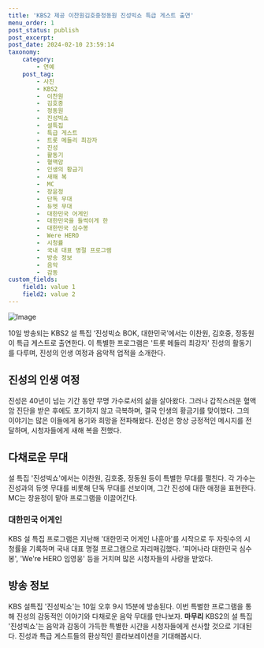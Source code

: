 ```yaml
---
title: 'KBS2 제공 이찬원김호중정동원 진성빅쇼 특급 게스트 출연'
menu_order: 1
post_status: publish
post_excerpt: 
post_date: 2024-02-10 23:59:14
taxonomy:
    category:
        - 연예
    post_tag:
        - 사진
        - KBS2
        -  이찬원
        -  김호중
        -  정동원
        -  진성빅쇼
        -  설특집
        -  특급 게스트
        -  트롯 메들리 최강자
        -  진성
        -  활동기
        -  혈액암
        -  인생의 황금기
        -  새해 복
        -  MC
        -  장윤정
        -  단독 무대
        -  듀엣 무대
        -  대한민국 어게인
        -  대한민국을 들썩이게 한
        -  대한민국 심수봉
        -  Were HERO
        -  시청률
        -  국내 대표 명절 프로그램
        -  방송 정보
        -  음악
        -  감동
custom_fields:
    field1: value 1
    field2: value 2
---
```


![Image](https://mimgnews.pstatic.net/image/241/2024/02/10/0003329192_001_20240210105901664.png?type=w540)

10일 방송되는 KBS2 설 특집 ‘진성빅쇼 BOK, 대한민국’에서는 이찬원, 김호중, 정동원이 특급 게스트로 출연한다. 이 특별한 프로그램은 '트롯 메들리 최강자' 진성의 활동기를 다루며, 진성의 인생 여정과 음악적 업적을 소개한다.
## 진성의 인생 여정
진성은 40년이 넘는 기간 동안 무명 가수로서의 삶을 살아왔다. 그러나 갑작스러운 혈액암 진단을 받은 후에도 포기하지 않고 극복하며, 결국 인생의 황금기를 맞이했다. 그의 이야기는 많은 이들에게 용기와 희망을 전파해왔다. 진성은 항상 긍정적인 메시지를 전달하며, 시청자들에게 새해 복을 전했다.
## 다채로운 무대
설 특집 '진성빅쇼'에서는 이찬원, 김호중, 정동원 등이 특별한 무대를 펼친다. 각 가수는 진성과의 듀엣 무대를 비롯해 단독 무대를 선보이며, 그간 진성에 대한 애정을 표현한다. MC는 장윤정이 맡아 프로그램을 이끌어간다.
### 대한민국 어게인
KBS 설 특집 프로그램은 지난해 '대한민국 어게인 나훈아'를 시작으로 두 자릿수의 시청률을 기록하며 국내 대표 명절 프로그램으로 자리매김했다. '피어나라 대한민국 심수봉', 'We're HERO 임영웅' 등을 거치며 많은 시청자들의 사랑을 받았다.
## 방송 정보
KBS 설특집 '진성빅쇼'는 10일 오후 9시 15분에 방송된다. 이번 특별한 프로그램을 통해 진성의 감동적인 이야기와 다채로운 음악 무대를 만나보자.
**마무리**
KBS2의 설 특집 '진성빅쇼'는 음악과 감동이 가득한 특별한 시간을 시청자들에게 선사할 것으로 기대된다. 진성과 특급 게스트들의 환상적인 콜라보레이션을 기대해봅시다.
